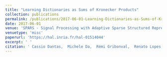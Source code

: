 ```yaml
---
title: "Learning Dictionaries as Sums of Kronecker Products"
collection: publications
permalink: /publications/2017-06-01-Learning-Dictionaries-as-Sums-of-Kronecker-Products
date: 2017-06-01
venue: 'SPARS - Signal Processing with Adaptive Sparse Structured Representations workshop'
venuetype: 'misc'
paperurl: 'https://hal.inria.fr/hal-01514044'
excerpt: ' '
citation: ' Cassio Dantas,  Michele Da,  Rémi Gribonval,  Renato Lopes, &quot;Learning Dictionaries as Sums of Kronecker Products.&quot; SPARS - Signal Processing with Adaptive Sparse Structured Representations workshop, 2017.'
---
```

